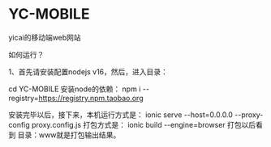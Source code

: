 # YC-MOBILE
yicai的移动端web网站


如何运行？

1、首先请安装配置nodejs v16，然后，进入目录：

cd YC-MOBILE
安装node的依赖：
npm i --registry=https://registry.npm.taobao.org

安装完毕以后，接下来，本机运行方式是：
 ionic serve --host=0.0.0.0 --proxy-config proxy.config.js
 打包方式是：
 ionic build  --engine=browser
 打包以后看到 目录：www就是打包输出结果。

